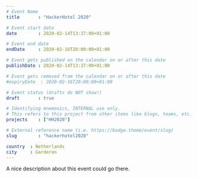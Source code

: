 ```yaml
---
# Event Name
title       : "HackerHotel 2020"

# Event start date
date        : 2020-02-14T13:37:00+01:00

# Event end date
endDate     : 2020-02-16T20:00:00+01:00

# Event gets published on the calendar on or after this date
publishDate : 2020-02-14T13:37:00+01:00

# Event gets removed from the calendar on or after this date
#expiryDate  : 2020-02-16T20:00:00+01:00

# Event status (drafts do NOT show!)
draft       : true

# Identifying mnemonics, INTERNAL use only.
# This refers to this project from other items like blogs, teams, etc.
projects    : ["HH2020"]

# External reference name (i.e. https://bodge.theme/event/slug)
slug        : "hackerhotel2020"

country  : Netherlands
city     : Garderen
---
```


A nice description about this event could go there.
